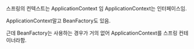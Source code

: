스프링의 컨텍스트는 ApplicationContext 임
ApplicationContext는 인터페이스임.

ApplicationContext말고 BeanFactory도 있음.

근데 BeanFactory는 사용하는 경우가 거의 없어 ApplicationContext를 스프링 컨테이너라함.
